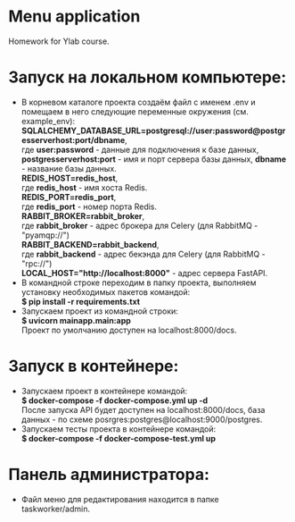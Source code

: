 # Menu application

 Homework for Ylab course.

# Запуск на локальном компьютере:

<ul>
 <li>В корневом каталоге проекта создаём файл с именем .env и помещаем в него следующие переменные окружения (см. example_env):<br>
  <b>SQLALCHEMY_DATABASE_URL=postgresql://user:password@postgresserverhost:port/dbname</b>,<br>
  где <b>user:password</b> - данные для подключения к базе данных, <b>postgresserverhost:port</b> - имя и порт сервера базы данных, <b>dbname</b> - название базы данных.<br>
  <b>REDIS_HOST=redis_host</b>,<br>
  где <b>redis_host</b> - имя хоста Redis.<br>
  <b>REDIS_PORT=redis_port</b>,<br>
  где <b>redis_port</b> - номер порта Redis.<br>
  <b>RABBIT_BROKER=rabbit_broker</b>,<br>
  где <b>rabbit_broker</b> - адрес брокера для Celery (для RabbitMQ - "pyamqp://")<br>
  <b>RABBIT_BACKEND=rabbit_backend</b>,<br>
  где <b>rabbit_backend</b> - адрес бекэнда для Celery (для RabbitMQ - "rpc://")<br>
  <b>LOCAL_HOST="http://localhost:8000"</b> - адрес сервера FastAPI.<br>
 <li>В командной строке переходим в папку проекта, выполняем установку необходимых пакетов командой:<br>
  <b>$ pip install -r requirements.txt</b></li>
 <li>Запускаем проект из командной строки:<br>
  <b>$ uvicorn mainapp.main:app</b><br>Проект по умолчанию доступен на localhost:8000/docs.
 </li>
</ul>

# Запуск в контейнере:

<ul>
 <li>Запускаем проект в контейнере командой:<br>
  <b>$ docker-compose -f docker-compose.yml up -d</b><br>
  После запуска API будет доступен на localhost:8000/docs,
  база данных - по схеме posrgres:postgres@localhost:9000/postgres.
 </li>
 <li>Запускаем тесты проекта в контейнере командой:<br>
  <b>$ docker-compose -f docker-compose-test.yml up</b>
 </li>
</ul>

<h1> Панель администратора: </h1>

<ul><li> Файл меню для редактирования находится в папке taskworker/admin. </li><ul>
